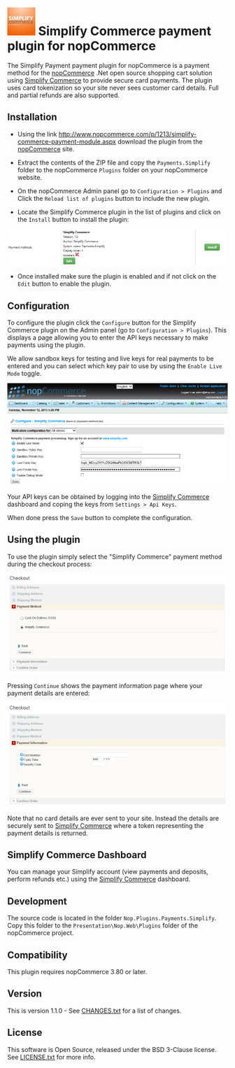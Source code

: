 
![Simplify Commerce](images/simplify.png) 
Simplify Commerce payment plugin for nopCommerce
================================================

The Simplify Payment payment plugin for nopCommerce is a payment method for the [nopCommerce] .Net open source shopping cart solution using [Simplify Commerce] to provide secure 
card payments.  The plugin uses card tokenization so your site never sees customer card details.  Full and partial refunds are also supported.


Installation
------------

* Using the link http://www.nopcommerce.com/p/1213/simplify-commerce-payment-module.aspx download the plugin from the [nopCommerce] site.

* Extract the contents of the ZIP file and copy the `Payments.Simplify` folder to the nopCommerce `Plugins` folder on your nopCommerce website.

* On the nopCommerce Admin panel go to `Configuration > Plugins` and Click the `Reload list of plugins` button to include the new plugin.

* Locate the Simplify Commerce plugin in the list of plugins and click on the `Install` button to install the plugin:

![nopCommerce Simplify Payments plugin configuration](images/install.png)

* Once installed make sure the plugin is enabled and if not click on the `Edit` button to enable the plugin.


Configuration
-------------

To configure the plugin click the `Configure` button for the Simplify Commerce plugin on the Admin panel (go to `Configuration > Plugins`).  This displays a
page allowing you to enter the API keys necessary to make payments using the plugin.

We allow sandbox keys for testing and live keys for real payments to be entered and you can select which key pair to use by using the `Enable Live Mode` toggle.

![nopCommerce Simplify Payments plugin configuration](images/config.png)

Your API keys can be obtained by logging into the [Simplify Commerce] dashboard and coping the keys from `Settings > Api Keys`.

When done press the `Save` button to complete the configuration.

Using the plugin
----------------

To use the plugin simply select the "Simplify Commerce" payment method during the checkout process:

![nopCommerce Selection of Simplify Commerce payment method](images/payment_method.png)

Pressing `Continue` shows the payment information page where your payment details are entered:

![opCommerce Paying with Simplify Commerce](images/payment_info.png)

Note that no card details are ever sent to your site.  Instead the details are securely sent to [Simplify Commerce] where a token 
representing the payment details is returned.


Simplify Commerce Dashboard
----------------------------

You can manage your Simplify account (view payments and deposits, perform refunds etc.) using the [Simplify Commerce] dashboard.

Development
-----------

The source code is located in the folder `Nop.Plugins.Payments.Simplify`.   Copy this folder to the 
`Presentation\Nop.Web\Plugins` folder of the nopCommerce project.

Compatibility
-------------

This plugin requires nopCommerce 3.80 or later.

Version
-------

This is version 1.1.0 - See [CHANGES.txt](CHANGES.txt) for a list of changes.

License
-------

This software is Open Source, released under the BSD 3-Clause license. See [LICENSE.txt](LICENSE.txt) for more info.

[nopCommerce]: http://www.nopcommerce.com
[Simplify Commerce]: https://www.simplify.com
